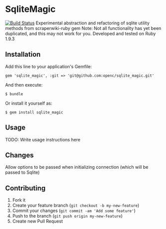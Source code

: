 # SqliteMagic
[![Build Status](https://travis-ci.org/openc/sqlite_magic.png)](https://travis-ci.org/openc/sqlite_magic)
Experimental abstraction and refactoring of sqlite utility methods from 
scraperwiki-ruby gem
Note: Not all functionality has yet been duplicated, and this may not work for
you. Developed and tested on Ruby 1.9.3

## Installation

Add this line to your application's Gemfile:

    gem 'sqlite_magic', :git => 'git@github.com:openc/sqlite_magic.git'

And then execute:

    $ bundle

Or install it yourself as:

    $ gem install sqlite_magic

## Usage

TODO: Write usage instructions here

## Changes
Allow options to be passed when initializing connection (which will be passed to Sqlite)

## Contributing

1. Fork it
2. Create your feature branch (`git checkout -b my-new-feature`)
3. Commit your changes (`git commit -am 'Add some feature'`)
4. Push to the branch (`git push origin my-new-feature`)
5. Create new Pull Request
